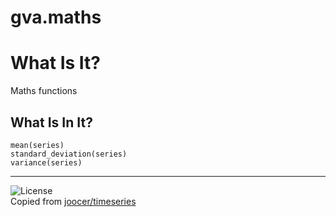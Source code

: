 # gva.maths

# What Is It?

Maths functions

## What Is In It?

`mean(series)`  
`standard_deviation(series)`  
`variance(series)`

---  
![License](https://img.shields.io/badge/License-Apache%202.0-blue.svg)  
Copied from [joocer/timeseries](https://github.com/joocer/timeseries) 
